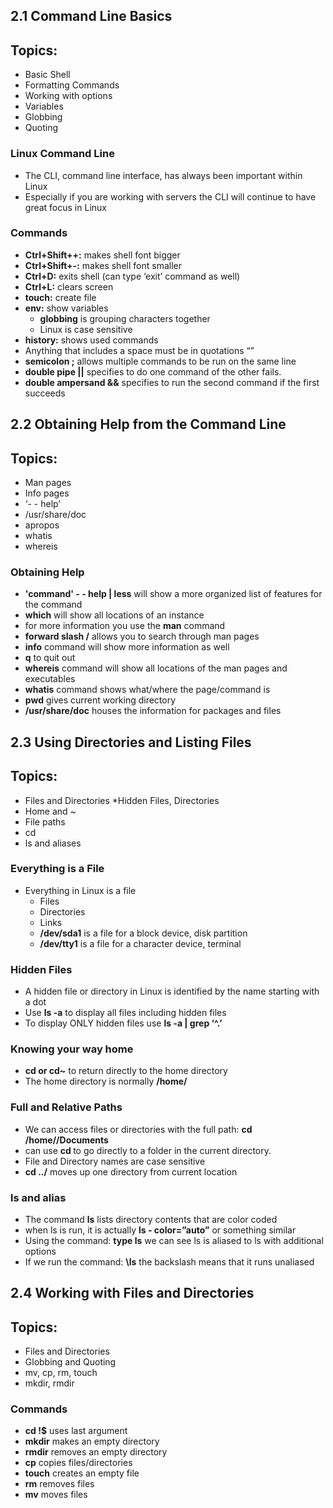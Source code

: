 ## 2.1 Command Line Basics

## Topics:
* Basic Shell
* Formatting Commands
* Working with options
* Variables
* Globbing
* Quoting

### Linux Command Line
* The CLI, command line interface, has always been important within Linux
* Especially if you are working with servers the CLI will continue to have great focus in Linux

### Commands
* **Ctrl+Shift++:** makes shell font bigger
* **Ctrl+Shift+-:** makes shell font smaller
* **Ctrl+D:** exits shell (can type ‘exit’ command as well)
* **Ctrl+L:** clears screen
* **touch:** create file
* **env:** show variables
  * **globbing** is grouping characters together
  * Linux is case sensitive
* **history:** shows used commands
* Anything that includes a space must be in quotations “”
* **semicolon ;** allows multiple commands to be run on the same line
* **double pipe ||** specifies to do one command of the other fails.
* **double ampersand &&** specifies to run the second command if the first succeeds

## 2.2 Obtaining Help from the Command Line

## Topics:
* Man pages
* Info pages
* ‘- - help’
* /usr/share/doc
* apropos
* whatis
* whereis

### Obtaining Help
* **'command' - - help | less** will show a more organized list of features for the command
* **which** will show all locations of an instance
* for more information you use the **man** command
* **forward slash /** allows you to search through man pages
* **info** command will show more information as well
* **q** to quit out
* **whereis** command will show all locations of the man pages and executables
* **whatis** command shows what/where the page/command is
* **pwd** gives current working directory
* **/usr/share/doc** houses the information for packages and files

## 2.3 Using Directories and Listing Files

## Topics:
* Files and Directories
*Hidden Files, Directories
* Home and ~
* File paths
* cd
* ls and aliases

### Everything is a File
* Everything in Linux is a file
  * Files
  * Directories
  * Links
  * **/dev/sda1** is a file for a block device, disk partition
  * **/dev/tty1** is a file for a character device, terminal

### Hidden Files
* A hidden file or directory in Linux is identified by the name starting with a dot
* Use **ls -a** to display all files including hidden files
* To display ONLY hidden files use **ls -a | grep ‘^\.’**

### Knowing your way home
* **cd or cd~** to return directly to the home directory
* The home directory is normally **/home/<username>**

### Full and Relative Paths
* We can access files or directories with the full path: **cd /home/<username>/Documents**
* can use **cd <folder in current directory>** to go directly to a folder in the current directory.
* File and Directory names are case sensitive
* **cd ../<Directory>** moves up one directory from current location

### ls and alias
* The command **ls** lists directory contents that are color coded
* when ls is run, it is actually **ls - color=”auto”** or something similar
* Using the command: **type ls** we can see ls is aliased to ls with additional options
* If we run the command: **\ls** the backslash means that it runs unaliased

## 2.4 Working with Files and Directories

## Topics:
* Files and Directories
* Globbing and Quoting
* mv, cp, rm, touch
* mkdir, rmdir

### Commands
* **cd !$** uses last argument
* **mkdir** makes an empty directory
* **rmdir** removes an empty directory
* **cp** copies files/directories
* **touch** creates an empty file
* **rm** removes files
* **mv** moves files

